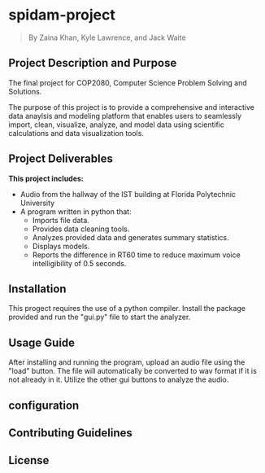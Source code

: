 # spidam-project
> By Zaina Khan, Kyle Lawrence, and Jack Waite

## Project Description and Purpose
The final project for COP2080, Computer Science Problem Solving and Solutions.

The purpose of this project is to provide a comprehensive and interactive data anaylsis and modeling platform that enables users to seamlessly import, clean, visualize, analyze, and model data using scientific calculations and data visualization tools. 

## Project Deliverables
**This project includes:**
* Audio from the hallway of the IST building at Florida Polytechnic University
* A program written in python that:
    * Imports file data.
    * Provides data cleaning tools.
    * Analyzes provided data and generates summary statistics.
    * Displays models.
    * Reports the difference in RT60 time to reduce maximum voice intelligibility of 0.5 seconds.

## Installation
This progect requires the use of a python compiler. Install the package provided and run the "gui.py" file to start the analyzer.

## Usage Guide
After installing and running the program, upload an audio file using the "load" button. The file will automatically be converted to wav format if it is not already in it. Utilize the other gui buttons to analyze the audio.

## configuration


## Contributing Guidelines


## License


